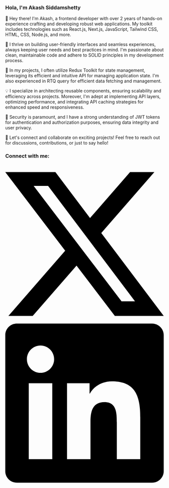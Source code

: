 ### Hola, I'm Akash Siddamshetty

👋 Hey there! I'm Akash, a frontend developer with over 2 years of hands-on experience crafting and developing robust web applications. My toolkit includes technologies such as React.js, Next.js, JavaScript, Tailwind CSS, HTML, CSS, Node.js, and more.

🚀 I thrive on building user-friendly interfaces and seamless experiences, always keeping user needs and best practices in mind. I'm passionate about clean, maintainable code and adhere to SOLID principles in my development process.

🔧 In my projects, I often utilize Redux Toolkit for state management, leveraging its efficient and intuitive API for managing application state. I'm also experienced in RTQ query for efficient data fetching and management.

💡 I specialize in architecting reusable components, ensuring scalability and efficiency across projects. Moreover, I'm adept at implementing API layers, optimizing performance, and integrating API caching strategies for enhanced speed and responsiveness.

🔐 Security is paramount, and I have a strong understanding of JWT tokens for authentication and authorization purposes, ensuring data integrity and user privacy.

🌟 Let's connect and collaborate on exciting projects! Feel free to reach out for discussions, contributions, or just to say hello!



### Connect with me:
[<svg role="img" viewBox="0 0 24 24" xmlns="http://www.w3.org/2000/svg"><title>X</title><path d="M18.901 1.153h3.68l-8.04 9.19L24 22.846h-7.406l-5.8-7.584-6.638 7.584H.474l8.6-9.83L0 1.154h7.594l5.243 6.932ZM17.61 20.644h2.039L6.486 3.24H4.298Z"/></svg>][twitter]
[<svg role="img" viewBox="0 0 24 24" xmlns="http://www.w3.org/2000/svg"><title>LinkedIn</title><path d="M20.447 20.452h-3.554v-5.569c0-1.328-.027-3.037-1.852-3.037-1.853 0-2.136 1.445-2.136 2.939v5.667H9.351V9h3.414v1.561h.046c.477-.9 1.637-1.85 3.37-1.85 3.601 0 4.267 2.37 4.267 5.455v6.286zM5.337 7.433c-1.144 0-2.063-.926-2.063-2.065 0-1.138.92-2.063 2.063-2.063 1.14 0 2.064.925 2.064 2.063 0 1.139-.925 2.065-2.064 2.065zm1.782 13.019H3.555V9h3.564v11.452zM22.225 0H1.771C.792 0 0 .774 0 1.729v20.542C0 23.227.792 24 1.771 24h20.451C23.2 24 24 23.227 24 22.271V1.729C24 .774 23.2 0 22.222 0h.003z"/></svg>][linkedin]


<br />
<br />

[twitter]:https://twitter.com/4k4_s_h
[linkedin]:https://www.linkedin.com/in/akash-siddamshetty-a947b3216/


